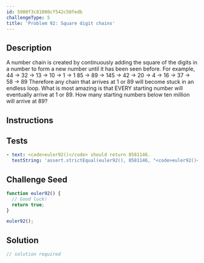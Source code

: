 ```yaml
---
id: 5900f3c81000cf542c50fedb
challengeType: 5
title: 'Problem 92: Square digit chains'
---
```


## Description
<section id='description'>
A number chain is created by continuously adding the square of the digits in a number to form a new number until it has been seen before.
For example,
44 → 32 → 13 → 10 → 1 → 1
85 → 89 → 145 → 42 → 20 → 4 → 16 → 37 → 58 → 89
Therefore any chain that arrives at 1 or 89 will become stuck in an endless loop. What is most amazing is that EVERY starting number will eventually arrive at 1 or 89.
How many starting numbers below ten million will arrive at 89?
</section>

## Instructions
<section id='instructions'>

</section>

## Tests
<section id='tests'>

```yml
- text: <code>euler92()</code> should return 8581146.
  testString: 'assert.strictEqual(euler92(), 8581146, "<code>euler92()</code> should return 8581146.");'

```

</section>

## Challenge Seed
<section id='challengeSeed'>

<div id='js-seed'>

```js
function euler92() {
  // Good luck!
  return true;
}

euler92();
```

</div>



</section>

## Solution
<section id='solution'>

```js
// solution required
```
</section>
